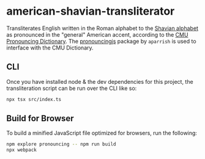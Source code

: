 # american-shavian-transliterator

Transliterates English written in the Roman alphabet to the [Shavian alphabet](https://www.shavian.info/)
as pronounced in the "general" American accent, according to the [CMU Pronouncing Dictionary](http://www.speech.cs.cmu.edu/cgi-bin/cmudict).
The [pronouncingjs](https://github.com/aparrish/pronouncingjs) package by `aparrish` is used to interface with the CMU Dictionary.

## CLI

Once you have installed node & the dev dependencies for this project, the transliteration script can be run over the CLI like so:

```bash
npx tsx src/index.ts
```

## Build for Browser

To build a minified JavaScript file optimized for browsers, run the following:

```bash
npm explore pronouncing -- npm run build
npx webpack
```

